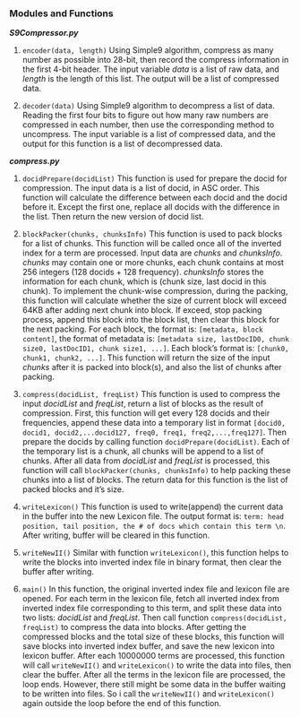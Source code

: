 ### Modules and Functions
***S9Compressor.py***
1. `encoder(data, length)`
	Using Simple9 algorithm, compress as many number as possible into 28-bit, then record the compress information in the first 4-bit header. The input variable *data* is a list of raw data, and *length* is the length of this list. The output will be a list of compressed data.

2. `decoder(data)`
	Using Simple9 algorithm to decompress a list of data. Reading the first four bits to figure out how many raw numbers are compressed in each number, then use the corresponding method to uncompress. The input variable is a list of compressed data, and the output for this function is a list of decompressed data.

***compress.py***
1. `docidPrepare(docidList)`
	This function is used for prepare the docid for compression. The input data is a list of docid, in ASC order. This function will calculate the difference between each docid and the docid before it. Except the first one, replace all docids with the difference in the list. Then return the new version of docid list.

2. `blockPacker(chunks, chunksInfo)`
	This function is used to pack blocks for a list of chunks. This function will be called once all of the inverted index for a term are processed. Input data are *chunks* and *chunksInfo*. *chunks* may contain one or more chunks, each chunk contains at most 256 integers (128 docids + 128 frequency). *chunksInfo* stores the information for each chunk, which is (chunk size, last docid in this chunk). To implement the chunk-wise compression, during the packing, this function will calculate whether the size of current block will exceed 64KB after adding next chunk into block. If exceed, stop packing process, append this block into the block list, then clear this block for the next packing.
	For each block, the format is: `[metadata, block content]`, the format of metadata is: `[metadata size, lastDocID0, chunk size0, lastDocID1, chunk size1, ...]`. Each block’s format is: `[chunk0, chunk1, chunk2, ...]`.
	This function will return the size of the input *chunks* after it is packed into block(s), and also the list of chunks after packing.

3. `compress(docidList, freqList)`
	This function is used to compress the input *docidList* and *freqList*, return a list of blocks as the result of compression.
	First, this function will get every 128 docids and their frequencies, append these data into a temporary list in format `[docid0, docid1, docid2,...docid127, freq0, freq1, freq2,...,freq127]`. Then prepare the docids by calling function `docidPrepare(docidList)`. Each of the temporary list is a chunk, all chunks will be append to a list of chunks. After all data from *docidList* and *freqList* is processed, this function will call `blockPacker(chunks, chunksInfo)` to help packing these chunks into a list of blocks.
	The return data for this function is the list of packed blocks and it’s size.

4. `writeLexicon()`
	This function is used to write(append) the current data in the buffer into the new Lexicon file. The output format is: `term: head position, tail position, the # of docs which contain this term \n`.
	After writing, buffer will be cleared in this function.

5. `writeNewII()`
	Similar with function `writeLexicon()`, this function helps to write the blocks into inverted index file in binary format, then clear the buffer after writing.

6. `main()`
	In this function, the original inverted index file and lexicon file are opened. For each term in the lexicon file, fetch all inverted index from inverted index file corresponding to this term, and split these data into two lists: *docidList* and *freqList*. Then call function `compress(docidList, freqList)` to compress the data into blocks.
	After getting the compressed blocks and the total size of these blocks, this function will save blocks into inverted index buffer, and save the new lexicon into lexicon buffer.
	After each 10000000 terms are processed, this function will call `writeNewII()` and `writeLexicon()` to write the data into files, then clear the buffer.
	After all the terms in the lexicon file are processed, the loop ends. However, there still might be some data in the buffer waiting to be written into files. So i call the `writeNewII()` and `writeLexicon()` again outside the loop before the end of this function.

